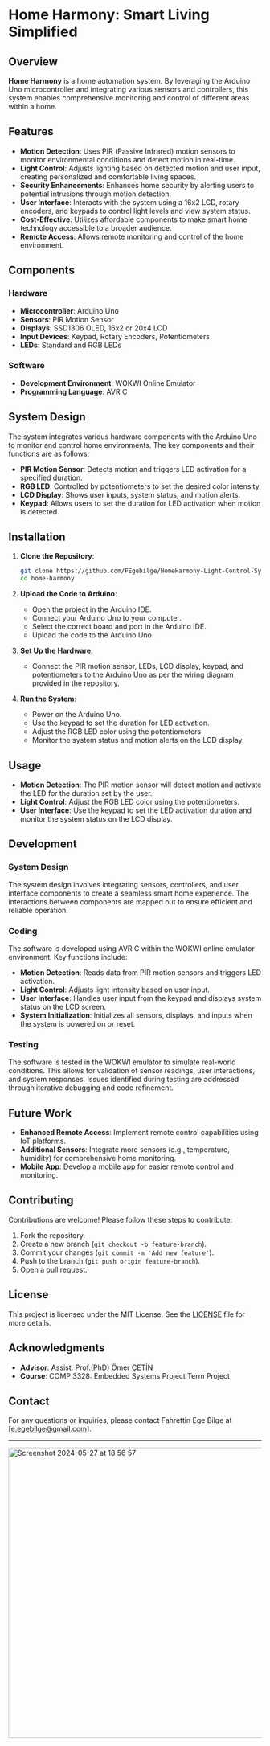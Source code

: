 # Home Harmony: Smart Living Simplified

## Overview

**Home Harmony** is a home automation system. By leveraging the Arduino Uno microcontroller and integrating various sensors and controllers, this system enables comprehensive monitoring and control of different areas within a home.

## Features

- **Motion Detection**: Uses PIR (Passive Infrared) motion sensors to monitor environmental conditions and detect motion in real-time.
- **Light Control**: Adjusts lighting based on detected motion and user input, creating personalized and comfortable living spaces.
- **Security Enhancements**: Enhances home security by alerting users to potential intrusions through motion detection.
- **User Interface**: Interacts with the system using a 16x2 LCD, rotary encoders, and keypads to control light levels and view system status.
- **Cost-Effective**: Utilizes affordable components to make smart home technology accessible to a broader audience.
- **Remote Access**: Allows remote monitoring and control of the home environment.

## Components

### Hardware

- **Microcontroller**: Arduino Uno
- **Sensors**: PIR Motion Sensor
- **Displays**: SSD1306 OLED, 16x2 or 20x4 LCD
- **Input Devices**: Keypad, Rotary Encoders, Potentiometers
- **LEDs**: Standard and RGB LEDs

### Software

- **Development Environment**: WOKWI Online Emulator
- **Programming Language**: AVR C

## System Design

The system integrates various hardware components with the Arduino Uno to monitor and control home environments. The key components and their functions are as follows:

- **PIR Motion Sensor**: Detects motion and triggers LED activation for a specified duration.
- **RGB LED**: Controlled by potentiometers to set the desired color intensity.
- **LCD Display**: Shows user inputs, system status, and motion alerts.
- **Keypad**: Allows users to set the duration for LED activation when motion is detected.

## Installation

1. **Clone the Repository**: 
   ```bash
   git clone https://github.com/FEgebilge/HomeHarmony-Light-Control-System.git
   cd home-harmony
   ```
   

2. **Upload the Code to Arduino**:
   - Open the project in the Arduino IDE.
   - Connect your Arduino Uno to your computer.
   - Select the correct board and port in the Arduino IDE.
   - Upload the code to the Arduino Uno.

3. **Set Up the Hardware**:
   - Connect the PIR motion sensor, LEDs, LCD display, keypad, and potentiometers to the Arduino Uno as per the wiring diagram provided in the repository.

4. **Run the System**:
   - Power on the Arduino Uno.
   - Use the keypad to set the duration for LED activation.
   - Adjust the RGB LED color using the potentiometers.
   - Monitor the system status and motion alerts on the LCD display.

## Usage

- **Motion Detection**: The PIR motion sensor will detect motion and activate the LED for the duration set by the user.
- **Light Control**: Adjust the RGB LED color using the potentiometers.
- **User Interface**: Use the keypad to set the LED activation duration and monitor the system status on the LCD display.

## Development

### System Design

The system design involves integrating sensors, controllers, and user interface components to create a seamless smart home experience. The interactions between components are mapped out to ensure efficient and reliable operation.

### Coding

The software is developed using AVR C within the WOKWI online emulator environment. Key functions include:

- **Motion Detection**: Reads data from PIR motion sensors and triggers LED activation.
- **Light Control**: Adjusts light intensity based on user input.
- **User Interface**: Handles user input from the keypad and displays system status on the LCD screen.
- **System Initialization**: Initializes all sensors, displays, and inputs when the system is powered on or reset.

### Testing

The software is tested in the WOKWI emulator to simulate real-world conditions. This allows for validation of sensor readings, user interactions, and system responses. Issues identified during testing are addressed through iterative debugging and code refinement.

## Future Work

- **Enhanced Remote Access**: Implement remote control capabilities using IoT platforms.
- **Additional Sensors**: Integrate more sensors (e.g., temperature, humidity) for comprehensive home monitoring.
- **Mobile App**: Develop a mobile app for easier remote control and monitoring.

## Contributing

Contributions are welcome! Please follow these steps to contribute:

1. Fork the repository.
2. Create a new branch (`git checkout -b feature-branch`).
3. Commit your changes (`git commit -m 'Add new feature'`).
4. Push to the branch (`git push origin feature-branch`).
5. Open a pull request.

## License

This project is licensed under the MIT License. See the [LICENSE](LICENSE) file for more details.

## Acknowledgments

- **Advisor**: Assist. Prof.(PhD) Ömer ÇETİN
- **Course**: COMP 3328: Embedded Systems Project Term Project

## Contact

For any questions or inquiries, please contact Fahrettin Ege Bilge at [e.egebilge@gmail.com].

---
<img width="578" alt="Screenshot 2024-05-27 at 18 56 57" src="https://github.com/FEgebilge/HomeHarmony-Light-Control-System/assets/93092469/08191c1a-67c3-4033-9336-d372e69871c0">



